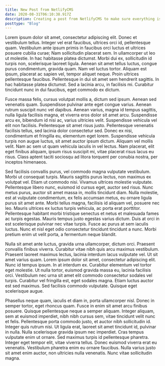 ```yaml
---
title: New Post from NetlifyCMS
date: 2020-08-31T06:10:38.917Z
description: Creating a post from NetlifyCMS to make sure everything is working
posttype: "Blog"
---
```

Lorem ipsum dolor sit amet, consectetur adipiscing elit. Donec et vestibulum tellus. Integer vel erat faucibus, ultrices orci id, pellentesque quam. Vestibulum ante ipsum primis in faucibus orci luctus et ultrices posuere cubilia curae; Nam sollicitudin placerat sem. In ullamcorper ut leo ut molestie. In hac habitasse platea dictumst. Morbi dui ex, sollicitudin id turpis non, scelerisque laoreet ligula. Aenean sit amet tellus luctus, congue purus condimentum, gravida quam. Nam vel luctus tortor. Aliquam est ipsum, placerat ac sapien vel, tempor aliquet neque. Proin ultrices pellentesque faucibus. Pellentesque in dui sit amet sem hendrerit sagittis. In hac habitasse platea dictumst. Sed a lacinia arcu, in facilisis mi. Curabitur tincidunt nunc in dui faucibus, eget commodo ex dictum.

Fusce massa felis, cursus volutpat mollis a, dictum sed ipsum. Aenean sed venenatis quam. Suspendisse pulvinar ante eget congue varius. Aenean rutrum suscipit nunc vel dapibus. Aenean varius, magna id tempus sagittis, nulla ligula facilisis magna, et viverra eros dolor sit amet arcu. Suspendisse arcu ex, bibendum id nisi ac, varius ultricies velit. Suspendisse vehicula vel elit non facilisis. Pellentesque sit amet risus justo. Pellentesque venenatis facilisis tellus, sed lacinia dolor consectetur sed. Donec ex nisi, condimentum et fringilla eu, elementum eget lorem. Suspendisse vehicula turpis non augue luctus, sit amet auctor ipsum dictum. Aliquam vel mollis velit. Nam ac sem ut quam vehicula iaculis in vel lectus. Nam placerat, elit eget finibus aliquam, ipsum risus suscipit mi, vitae placerat risus lacus eu risus. Class aptent taciti sociosqu ad litora torquent per conubia nostra, per inceptos himenaeos.

Sed facilisis convallis purus, vel commodo magna vulputate vestibulum. Morbi ut consequat turpis. Mauris sagittis purus lectus, non maximus ex volutpat vel. Etiam ut commodo nisi. Vivamus ultrices molestie vulputate. Pellentesque libero nunc, euismod id cursus eget, auctor sed risus. Nunc metus purus, auctor sit amet massa in, mollis tincidunt diam. Nulla molestie, est at vulputate condimentum, ex felis accumsan metus, eu ornare ligula purus sit amet ante. Morbi tellus magna, facilisis id aliquam vel, posuere nec leo. Mauris ultrices ex luctus turpis vehicula, ac porta erat porttitor. Pellentesque habitant morbi tristique senectus et netus et malesuada fames ac turpis egestas. Mauris tempus justo egestas varius dictum. Duis at orci in est scelerisque pulvinar nec vitae turpis. Fusce ac purus at sem iaculis luctus. Nunc et nisl eget odio consectetur tincidunt tincidunt a nunc. Morbi pretium enim ut velit porta, a fermentum neque blandit.

Nulla sit amet ante luctus, gravida urna ullamcorper, dictum orci. Praesent convallis finibus viverra. Curabitur vitae nibh quis arcu maximus vestibulum. Praesent laoreet maximus lectus, lacinia interdum lacus vulputate vel. Ut sit amet varius quam. Lorem ipsum dolor sit amet, consectetur adipiscing elit. Nunc id tempus ipsum. In at interdum ex. Curabitur elementum vel tortor eget molestie. Ut nulla tortor, euismod gravida massa eu, lacinia facilisis orci. Vestibulum nec urna sit amet elit commodo consectetur sodales vel turpis. Curabitur vel fringilla est, eget sodales magna. Etiam luctus auctor est sed maximus. Sed facilisis commodo vulputate. Quisque eget scelerisque augue.

Phasellus neque quam, iaculis et diam in, porta ullamcorper nisl. Donec in semper tortor, eget rhoncus quam. Fusce in enim sit amet arcu finibus posuere. Quisque pellentesque neque a semper aliquam. Integer aliquam, sem at euismod imperdiet, nibh nibh cursus sem, vitae tincidunt velit nunc et felis. Pellentesque porta commodo justo, et auctor nibh sollicitudin id. Integer quis rutrum nisi. Ut ligula erat, laoreet sit amet tincidunt id, pulvinar in nulla. Nulla scelerisque gravida ipsum nec imperdiet. Cras tempus vulputate enim ut ornare. Sed maximus turpis id pellentesque pharetra. Integer eget tempor elit, vitae viverra tellus. Donec euismod viverra erat eu venenatis. Vestibulum pharetra enim eu ornare faucibus. Nulla varius justo sit amet enim auctor, non ultricies nulla venenatis. Nunc vitae sollicitudin magna.